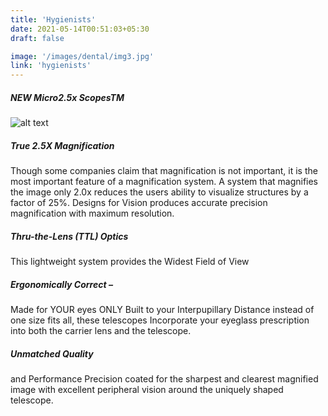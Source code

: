 ```yaml
---
title: 'Hygienists'
date: 2021-05-14T00:51:03+05:30
draft: false

image: '/images/dental/img3.jpg'
link: 'hygienists'
---
```


##### NEW Micro2.5x ScopesTM

![alt text](https://www.designsforvision.com/DentImg/2014HygieneMag/Micro2-5.jpg 'Logo Title Text 1')

##### True 2.5X Magnification

Though some companies claim that magnification is not important, it is the most important feature of a magnification system. A system that magnifies the image only 2.0x reduces the users ability to visualize structures by a factor of 25%. Designs for Vision produces accurate precision magnification with maximum resolution.

##### Thru-the-Lens (TTL) Optics

This lightweight system provides the Widest Field of View

##### Ergonomically Correct –

Made for YOUR eyes ONLY
Built to your Interpupillary Distance instead of one size fits all, these telescopes Incorporate your eyeglass prescription into both the carrier lens and the telescope.

##### Unmatched Quality

and Performance
Precision coated for the sharpest and clearest magnified image with excellent peripheral vision around the uniquely shaped telescope.
